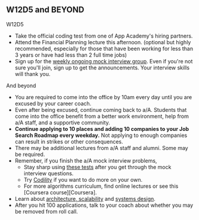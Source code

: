 ## W12D5 and BEYOND

W12D5
* Take the official coding test from one of App Academy's hiring partners.
* Attend the Financial Planning lecture this afternoon.  (optional but highly recommended, especially for those that have been working for less than 3 years or have had less than 2 full time jobs)
* Sign up for the [weekly ongoing mock interview group][pairboarding].  Even if you're not sure you'll join, sign up to get the announcements.  Your interview skills will thank you.  

And beyond
* You are required to come into the office by 10am every day until you are excused by your career coach.  
* Even after being excused, continue coming back to a/A.  Students that come into the office benefit from a better work environment, help from a/A staff, and a supportive community.
* **Continue applying to 10 places and adding 10 companies to your Job Search Roadmap every weekday.** Not applying to enough companies can result in strikes or other consequences.  
* There may be additional lectures from a/A staff and alumni. Some may be required. 
* Remember, if you finish the a/A mock interview problems,
    * Stay sharp using [these tests][algo-specs] after you get through the mock interview questions.
    * Try [Codility][codility] if you want to do more on your own.
    * For more algorithms curriculum, find online lectures or see this [Coursera course][Coursera].
* Learn about [architecture, scalability][hiredintech] and [systems design][systemsdesign].
* After you hit 100 applications, talk to your coach about whether you may be removed from roll call.  


[algo-specs]: https://github.com/jaysonvirissimo/practice-thy-algorithms
[codility]: https://codility.com/demo/train/
[systemsdesign]: ../further_readings/systems-design.md
[hiredintech]: http://www.hiredintech.com/system-design/
[pairboarding]: https://github.com/appacademy/job-search-curriculum/blob/master/ongoing-education/pairboarding-group.md
